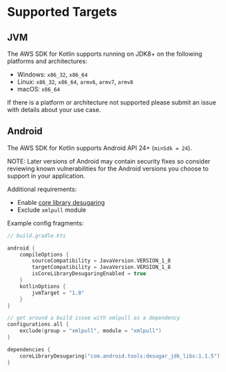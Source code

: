 # Supported Targets

## JVM

The AWS SDK for Kotlin supports running on JDK8+ on the following platforms and architectures:

* Windows: `x86_32`, `x86_64`
* Linux: `x86_32`, `x86_64`, `armv6`, `armv7`, `armv8`
* macOS: `x86_64`

If there is a platform or architecture not supported please submit an issue with details about your use case.

## Android

The AWS SDK for Kotlin supports Android API 24+ (`minSdk = 24`).

NOTE: Later versions of Android may contain security fixes so consider reviewing known vulnerabilities
for the Android versions you choose to support in your application.

Additional requirements:

* Enable [core library desugaring](https://developer.android.com/studio/write/java8-support#library-desugaring)
* Exclude `xmlpull` module

Example config fragments:

```kotlin
// build.gradle.kts

android {
    compileOptions {
        sourceCompatibility = JavaVersion.VERSION_1_8
        targetCompatibility = JavaVersion.VERSION_1_8
        isCoreLibraryDesugaringEnabled = true
    }
    kotlinOptions {
        jvmTarget = "1.8"
    }
}

// get around a build issue with xmlpull as a dependency
configurations.all {
    exclude(group = "xmlpull", module = "xmlpull")
}

dependencies {
    coreLibraryDesugaring("com.android.tools:desugar_jdk_libs:1.1.5")
}
```
